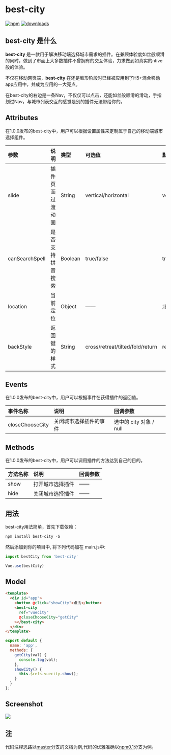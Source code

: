 # best-city

[![npm](https://img.shields.io/badge/npm-1.0.0-blue.svg)](https://www.npmjs.com/package/best-city) [![downloads](https://img.shields.io/badge/downloads-1.0.0-green.svg)](https://github.com/lunlunshiwo/best-city)

## best-city 是什么

**best-city** 是一款用于解决移动端选择城市需求的插件。在兼顾体验度如丝般顺滑的同时，做到了市面上大多数插件不曾拥有的交互体验，力求做到如真实的ntive般的体验。

不仅在移动网页端，**best-city** 在还是雏形阶段时已经被应用到了H5+混合移动app应用中，并成为应用的一大亮点。

在best-city的右边是一条Nav，不仅仅可以点击，还能如丝般顺滑的滑动，手指划过Nav，与城市列表交互的感觉是别的插件无法带给你的。


## Attributes
在1.0.0发布的best-city中，用户可以根据设置属性来定制属于自己的移动端城市选择组件。

| 参数 | 说明	| 类型 | 可选值| 默认值|
|:---|:---|:---|:---|:---|
| slide | 插件页面过渡动画 | String | vertical/horizontal | vertical |
| canSearchSpell | 是否支持拼音搜索 | Boolean | true/false | true |
| location | 当前定位 | Object | —— | 北京 |
| backStyle | 返回键的样式 | String | cross/retreat/tilted/fold/return | retreat |

## Events
在1.0.0发布的best-city中，用户可以根据事件在获得插件的返回值。

| 事件名称 | 说明	| 回调参数 |
|:---|:---|:---|
| closeChooseCity | 关闭城市选择插件的事件 | 选中的 city 对象 / null |

## Methods
在1.0.0发布的best-city中，用户可以调用插件的方法达到自己的目的。

| 方法名称 | 说明	| 回调参数 |
|:---|:---|:---|
| show | 打开城市选择插件 | —— |
| hide | 关闭城市选择插件 | —— |

## 用法
best-city用法简单，首先下载依赖：
```js
npm install best-city -S
```
然后添加到你的项目中, 将下列代码加在 main.js中:
```js
import bestCity from 'best-city'

Vue.use(bestCity)
```
## Model
```HTML
<template>
  <div id="app">
    <button @click="showCity">点击</button>
    <best-city
      ref="vuecity"
      @closeChooseCity="getCity"
    ></best-city>
  </div>
</template>
```
```js
export default {
  name: 'app',
  methods: {
    getCity(val) {
      console.log(val);
    },
    showCity() {
      this.$refs.vuecity.show();
    }
  }
};
```
## Screenshot
![](https://i.loli.net/2019/04/04/5ca60face3c18.gif)

## 注
代码注释思路以[master](https://github.com/lunlunshiwo/best-city/tree/master)分支的文档为例,代码的优雅准确以[npm0.1](https://github.com/lunlunshiwo/best-city/tree/npm0.1)分支为例。